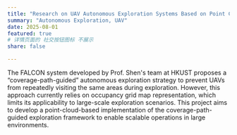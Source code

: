 ```yaml
---
title: "Research on UAV Autonomous Exploration Systems Based on Point Cloud Data"
summary: "Autonomous Exploration, UAV"
date: 2025-08-01 
featured: true
# 详情页面的 社交按钮图标 不展示 
share: false

---
```


The FALCON system developed by Prof. Shen's team at HKUST proposes a “coverage-path-guided” autonomous exploration strategy to prevent UAVs from repeatedly visiting the same areas during exploration. However, this approach currently relies on occupancy grid map representation, which limits its applicability to large-scale exploration scenarios. This project aims to develop a point-cloud-based implementation of the coverage-path-guided exploration framework to enable scalable operations in large environments.

